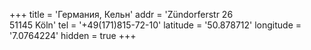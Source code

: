 +++
title = 'Германия, Кельн'
addr = 'Zündorferstr 26 <br />51145 Köln'
tel = '+49(171)815-72-10'
latitude = '50.878712'
longitude = '7.0764224'
hidden = true
+++